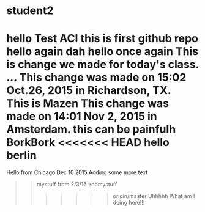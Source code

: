 # student2
hello Test ACI 
this is first github repo
hello again
dah hello once again
This is change we made for today's class.
...
This change was made on 15:02 Oct.26, 2015 in Richardson, TX.  
This is Mazen
This change was made on 14:01 Nov 2, 2015 in Amsterdam. 
this can be painfulh
BorkBork
<<<<<<< HEAD
hello berlin
=======
Hello from Chicago Dec 10 2015
Adding some more text
>>mystuff  from 2/3/16
>>endmystuff
>>>>>>> origin/master
Uhhhhh What am I doing here!!!
